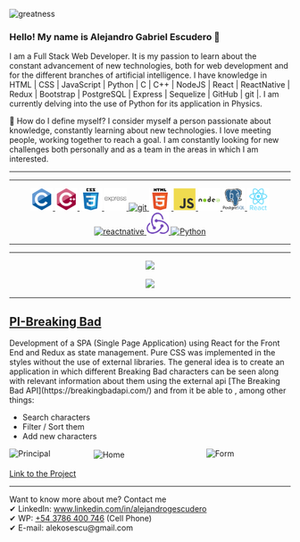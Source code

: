 ![greatness](https://user-images.githubusercontent.com/43653464/164103674-b1c2b92d-1be7-4f53-bcb8-4b59b1c124ba.jpg)

### Hello! My name is Alejandro Gabriel Escudero 💪

I am a Full Stack Web Developer. It is my passion to learn about the constant advancement of new technologies, both for web development and for the different branches of artificial intelligence. I have knowledge in HTML | CSS | JavaScript | Python | C | C++ | NodeJS | React | ReactNative | Redux | Bootstrap | PostgreSQL | Express | Sequelize | GitHub | git |. I am currently delving into the use of Python for its application in Physics.

🧑 How do I define myself?
I consider myself a person passionate about knowledge, constantly learning about new technologies. I love meeting people, working together to reach a goal. I am constantly looking for new challenges both personally and as a team in the areas in which I am interested.

---

---

<p align="center"> </a> <a href="https://www.cprogramming.com/" target="_blank"> <img src="https://raw.githubusercontent.com/devicons/devicon/master/icons/c/c-original.svg" alt="c" width="40" height="40"/> </a> <a href="https://www.w3schools.com/cpp/" target="_blank"> <img src="https://raw.githubusercontent.com/devicons/devicon/master/icons/cplusplus/cplusplus-original.svg" alt="cplusplus" width="40" height="40"/> </a> <a href="https://www.w3schools.com/css/" target="_blank"> <img src="https://raw.githubusercontent.com/devicons/devicon/master/icons/css3/css3-original-wordmark.svg" alt="css3" width="40" height="40"/> </a> <a href="https://expressjs.com" target="_blank"> <img src="https://raw.githubusercontent.com/devicons/devicon/master/icons/express/express-original-wordmark.svg" alt="express" width="40" height="40"/> </a> </a> <a href="https://git-scm.com/" target="_blank"> <img src="https://www.vectorlogo.zone/logos/git-scm/git-scm-icon.svg" alt="git" width="40" height="40"/> </a> <a href="https://www.w3.org/html/" target="_blank"> <img src="https://raw.githubusercontent.com/devicons/devicon/master/icons/html5/html5-original-wordmark.svg" alt="html5" width="40" height="40"/> </a> <a href="https://developer.mozilla.org/en-US/docs/Web/JavaScript" target="_blank"> <img src="https://raw.githubusercontent.com/devicons/devicon/master/icons/javascript/javascript-original.svg" alt="javascript" width="40" height="40"/> </a> <a href="https://nodejs.org" target="_blank"> <img src="https://raw.githubusercontent.com/devicons/devicon/master/icons/nodejs/nodejs-original-wordmark.svg" alt="nodejs" width="40" height="40"/> </a> <a href="https://www.postgresql.org" target="_blank"> <img src="https://raw.githubusercontent.com/devicons/devicon/master/icons/postgresql/postgresql-original-wordmark.svg" alt="postgresql" width="40" height="40"/> </a> <a href="https://reactjs.org/" target="_blank"> <img src="https://raw.githubusercontent.com/devicons/devicon/master/icons/react/react-original-wordmark.svg" alt="react" width="40" height="40"/> </a> <a href="https://reactnative.dev/" target="_blank"> <img src="https://reactnative.dev/img/header_logo.svg" alt="reactnative" width="40" height="40"/> </a> <a href="https://redux.js.org" target="_blank"> <img src="https://raw.githubusercontent.com/devicons/devicon/master/icons/redux/redux-original.svg" alt="redux" width="40" height="40"/> </a> <a href="https://www.python.org/" target="_blank"> <img src="https://upload.wikimedia.org/wikipedia/commons/thumb/0/0a/Python.svg/768px-Python.svg.png" alt="Python" width="40" height="40"/> </a> </p>

<hr/>

---

<p align="center">
<img src='https://github-readme-stats.vercel.app/api/top-langs/?username=alekosescu&theme=merko' />
</p>

<p align="center">
<img src='https://github-readme-stats.vercel.app/api?username=alekosescu&show_icons=true&theme=merko' />
</p>

---

## <a href="https://github.com/Alekosescu/Breaking_Bad_PI" target="_blank">PI-Breaking Bad</a>

<p>Development of a SPA (Single Page Application) using React for the Front End and Redux as state management. Pure CSS was implemented in the styles without the use of external libraries.
The general idea is to create an application in which different Breaking Bad characters can be seen along with relevant information about them using the external api [The Breaking Bad API](https://breakingbadapi.com/) and from it be able to , among other things:

   - Search characters
   - Filter / Sort them
   - Add new characters</p>
   
   <div>
<img align="left" src="https://user-images.githubusercontent.com/43653464/164103886-0fef44c6-1867-472f-a6d9-d0a3e197df1a.jpg" alt="Principal" width="30%"/>    
<img align="center" src="https://user-images.githubusercontent.com/43653464/164104331-88dcfa97-613a-41ce-9728-476e11cc53a3.jpg" alt="Home" width="30%"/>               <img align="right" src="https://user-images.githubusercontent.com/43653464/164104607-ddbca790-caa1-4c62-8866-78d854b0519d.jpg" alt="Form" width="30%"/>
  </div>
<br/>
<a align="center" href="https://app-deploy1.vercel.app/home">
Link to the Project
</a>

<hr/>
  Want to know more about me? Contact me   
  <br/>
✔ LinkedIn: <a href="http://www.linkedin.com/in/alejandrogescudero">www.linkedin.com/in/alejandrogescudero</a> <br/>
✔ WP: <a href="https://api.whatsapp.com/send?phone=543786400746&text=Thanks%20for%20reaching%20out!" target="_blank">+54 3786 400 746</a> (Cell Phone) <br/>
✔ E-mail: alekosescu@gmail.com <br/>
